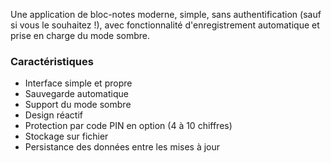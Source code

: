 Une application de bloc-notes moderne, simple, sans authentification (sauf si vous le souhaitez !), avec fonctionnalité d'enregistrement automatique et prise en charge du mode sombre.

### Caractéristiques

- Interface simple et propre
- Sauvegarde automatique
- Support du mode sombre
- Design réactif
- Protection par code PIN en option (4 à 10 chiffres)
- Stockage sur fichier
- Persistance des données entre les mises à jour
    
